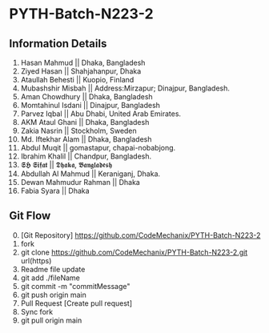 # PYTH-Batch-N223-2

## Information Details

1. Hasan Mahmud || Dhaka, Bangladesh
2. Ziyed Hasan || Shahjahanpur, Dhaka
3. Ataullah Behesti || Kuopio, Finland
4. Mubashshir Misbah || Address:Mirzapur; Dinajpur, Bangladesh.
5. Aman Chowdhury || Dhaka, Bangladesh
6. Momtahinul Isdani || Dinajpur, Bangladesh
7. Parvez Iqbal || Abu Dhabi, United Arab Emirates.
8. AKM Ataul Ghani || Dhaka, Bangladesh
9. Zakia Nasrin || Stockholm, Sweden
10. Md. Iftekhar Alam || Dhaka, Bangladesh   
11. Abdul Muqit || gomastapur, chapai-nobabjong. 
12. Ibrahim Khalil || Chandpur, Bangladesh.
14. 𝕾𝕳 𝕾𝖎𝖋𝖆𝖙 || 𝕯𝖍𝖆𝖐𝖆, 𝕭𝖆𝖓𝖌𝖑𝖆𝖉𝖊𝖘𝖍
13. Abdullah Al Mahmud || Keraniganj, Dhaka.
14. Dewan Mahmudur Rahman || Dhaka
15. Fabia Syara || Dhaka 

## Git Flow
0. [Git Repository] https://github.com/CodeMechanix/PYTH-Batch-N223-2
1. fork 
2. git clone <https://github.com/CodeMechanix/PYTH-Batch-N223-2.git> url(https)
3. Readme file update
4. git add ./fileName
5. git commit -m "commitMessage"
6. git push origin main
7. Pull Request [Create pull request]
8. Sync fork 
9. git pull origin main 
